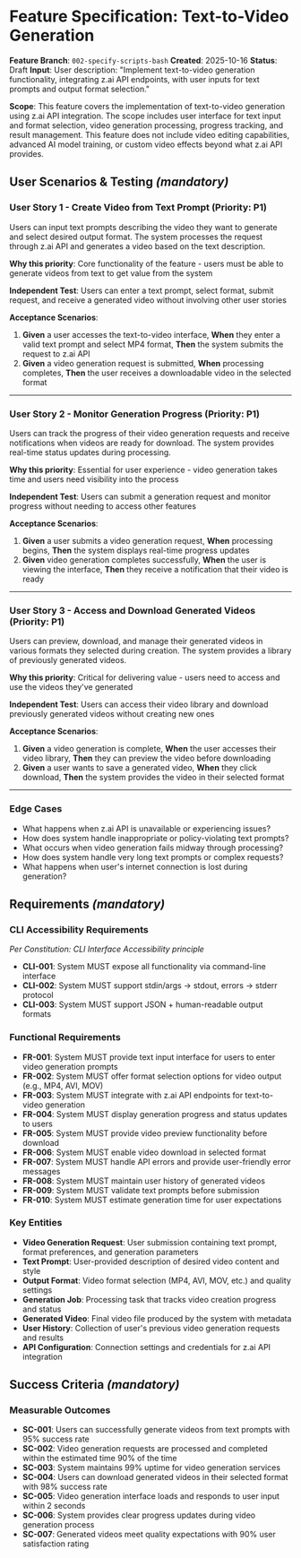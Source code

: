 # Feature Specification: Text-to-Video Generation

**Feature Branch**: `002-specify-scripts-bash`
**Created**: 2025-10-16
**Status**: Draft
**Input**: User description: "Implement text-to-video generation functionality, integrating z.ai API endpoints, with user inputs for text prompts and output format selection."

**Scope**: This feature covers the implementation of text-to-video generation using z.ai API integration. The scope includes user interface for text input and format selection, video generation processing, progress tracking, and result management. This feature does not include video editing capabilities, advanced AI model training, or custom video effects beyond what z.ai API provides.

## User Scenarios & Testing *(mandatory)*

### User Story 1 - Create Video from Text Prompt (Priority: P1)

Users can input text prompts describing the video they want to generate and select desired output format. The system processes the request through z.ai API and generates a video based on the text description.

**Why this priority**: Core functionality of the feature - users must be able to generate videos from text to get value from the system

**Independent Test**: Users can enter a text prompt, select format, submit request, and receive a generated video without involving other user stories

**Acceptance Scenarios**:

1. **Given** a user accesses the text-to-video interface, **When** they enter a valid text prompt and select MP4 format, **Then** the system submits the request to z.ai API
2. **Given** a video generation request is submitted, **When** processing completes, **Then** the user receives a downloadable video in the selected format

---

### User Story 2 - Monitor Generation Progress (Priority: P1)

Users can track the progress of their video generation requests and receive notifications when videos are ready for download. The system provides real-time status updates during processing.

**Why this priority**: Essential for user experience - video generation takes time and users need visibility into the process

**Independent Test**: Users can submit a generation request and monitor progress without needing to access other features

**Acceptance Scenarios**:

1. **Given** a user submits a video generation request, **When** processing begins, **Then** the system displays real-time progress updates
2. **Given** video generation completes successfully, **When** the user is viewing the interface, **Then** they receive a notification that their video is ready

---

### User Story 3 - Access and Download Generated Videos (Priority: P1)

Users can preview, download, and manage their generated videos in various formats they selected during creation. The system provides a library of previously generated videos.

**Why this priority**: Critical for delivering value - users need to access and use the videos they've generated

**Independent Test**: Users can access their video library and download previously generated videos without creating new ones

**Acceptance Scenarios**:

1. **Given** a video generation is complete, **When** the user accesses their video library, **Then** they can preview the video before downloading
2. **Given** a user wants to save a generated video, **When** they click download, **Then** the system provides the video in their selected format

---

### Edge Cases

- What happens when z.ai API is unavailable or experiencing issues?
- How does system handle inappropriate or policy-violating text prompts?
- What occurs when video generation fails midway through processing?
- How does system handle very long text prompts or complex requests?
- What happens when user's internet connection is lost during generation?

## Requirements *(mandatory)*

### CLI Accessibility Requirements
*Per Constitution: CLI Interface Accessibility principle*

- **CLI-001**: System MUST expose all functionality via command-line interface
- **CLI-002**: System MUST support stdin/args → stdout, errors → stderr protocol
- **CLI-003**: System MUST support JSON + human-readable output formats

### Functional Requirements

- **FR-001**: System MUST provide text input interface for users to enter video generation prompts
- **FR-002**: System MUST offer format selection options for video output (e.g., MP4, AVI, MOV)
- **FR-003**: System MUST integrate with z.ai API endpoints for text-to-video generation
- **FR-004**: System MUST display generation progress and status updates to users
- **FR-005**: System MUST provide video preview functionality before download
- **FR-006**: System MUST enable video download in selected format
- **FR-007**: System MUST handle API errors and provide user-friendly error messages
- **FR-008**: System MUST maintain user history of generated videos
- **FR-009**: System MUST validate text prompts before submission
- **FR-010**: System MUST estimate generation time for user expectations

### Key Entities

- **Video Generation Request**: User submission containing text prompt, format preferences, and generation parameters
- **Text Prompt**: User-provided description of desired video content and style
- **Output Format**: Video format selection (MP4, AVI, MOV, etc.) and quality settings
- **Generation Job**: Processing task that tracks video creation progress and status
- **Generated Video**: Final video file produced by the system with metadata
- **User History**: Collection of user's previous video generation requests and results
- **API Configuration**: Connection settings and credentials for z.ai API integration

## Success Criteria *(mandatory)*

### Measurable Outcomes

- **SC-001**: Users can successfully generate videos from text prompts with 95% success rate
- **SC-002**: Video generation requests are processed and completed within the estimated time 90% of the time
- **SC-003**: System maintains 99% uptime for video generation services
- **SC-004**: Users can download generated videos in their selected format with 98% success rate
- **SC-005**: Video generation interface loads and responds to user input within 2 seconds
- **SC-006**: System provides clear progress updates during video generation process
- **SC-007**: Generated videos meet quality expectations with 90% user satisfaction rating